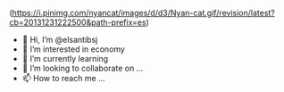 (https://i.pinimg.com/nyancat/images/d/d3/Nyan-cat.gif/revision/latest?cb=20131231222500&path-prefix=es)
- 👋 Hi, I’m @elsantibsj
- 👀 I’m interested in economy
- 🌱 I’m currently learning 
- 💞️ I’m looking to collaborate on ...
- 📫 How to reach me ...

<!---
elsantibsj/elsantibsj is a ✨ special ✨ repository because its `README.md` (this file) appears on your GitHub profile.
You can click the Preview link to take a look at your changes.
--->
